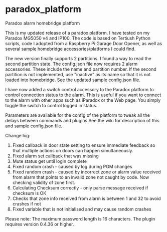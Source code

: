 # paradox_platform
Paradox alarm homebridge platform

This is my updated release of a paradox platform.  I have tested on my Paradox MG5050 v4 and IP100.
The code is based on Tertiush Python scripts, code I adopted from a Raspberry Pi Garage Door Opener, as well as several sample homebridge accessories/platforms I could find.

The new version finally supports 2 partitions.  I found a way to read the second partition state.  The config.json file now requires 2 alarm accessories.  These include the name and partition number.
If the second partition is not implemented, use "inactive" as its name so that it is not loaded into homebridge.
See the updated sample config.json file.

I have now added a switch control accessory to the Paradox platform to control connection status to the alarm.
This is useful if you want to connect to the alarm with other apps such as iParadox or the Web page.
You simply toggle the switch to control logged in status.

Parameters are available for the config of the platform to tweak all the delays between commands and plugins.See the wiki for description of this and sample config.json file.

Change log:
1) Fixed callback in door state setting to ensure immediate feedback so that multiple actions on doors can happen simultaneously.
2) Fixed alarm set callback that was missing
3) Mute status get until login complete
4) Fixed random crash - caused by log during PGM changes
5) Fixed random crash - caused by incorrect zone or alarm value received from alarm that points to an invalid zone not caught by code.  Now checking validity of zone first.
6) Calculating Checksum correctly - only parse message received if checksum is OK
7) Checks that zone info received from alarm is between 1 and 32 to avoid crashes if not
8) Fixed variable that is not initialised and may cause random crashes

Please note:
The maximum password length is 16 characters.
The plugin  requires version 0.4.36 or higher.

